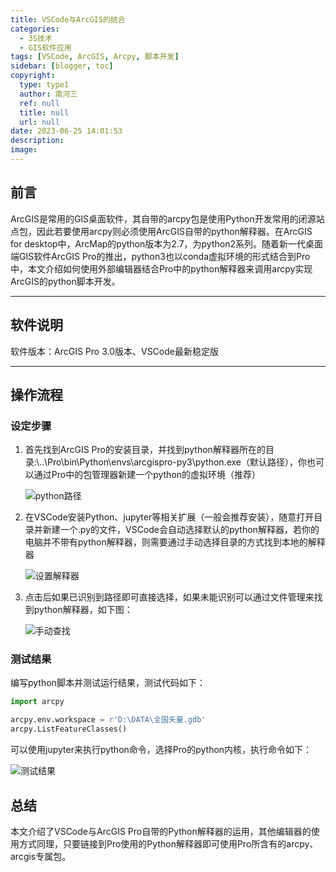 ```yaml
---
title: VSCode与ArcGIS的结合
categories: 
  - 3S技术
  - GIS软件应用
tags: [VSCode, ArcGIS, Arcpy, 脚本开发]
sidebar: [blogger, toc]
copyright:
  type: type1
  author: 南河三
  ref: null
  title: null
  url: null
date: 2023-06-25 14:01:53
description:
image:
---
```




## 前言

ArcGIS是常用的GIS桌面软件，其自带的arcpy包是使用Python开发常用的闭源站点包，因此若要使用arcpy则必须使用ArcGIS自带的python解释器。在ArcGIS for desktop中，ArcMap的python版本为2.7，为python2系列。随着新一代桌面端GIS软件ArcGIS Pro的推出，python3也以conda虚拟环境的形式结合到Pro中，本文介绍如何使用外部编辑器结合Pro中的python解释器来调用arcpy实现ArcGIS的python脚本开发。

---

## 软件说明

软件版本：ArcGIS Pro 3.0版本、VSCode最新稳定版

---

## 操作流程

### 设定步骤

1. 首先找到ArcGIS Pro的安装目录，并找到python解释器所在的目录:\\..\Pro\bin\Python\envs\arcgispro-py3\python.exe（默认路径），你也可以通过Pro中的包管理器新建一个python的虚拟环境（推荐）

   ![python路径](https://pic.imgdb.cn/item/64cb8a2a1ddac507cc0aaa55.png)

2. 在VSCode安装Python、jupyter等相关扩展（一般会推荐安装），随意打开目录并新建一个.py的文件，VSCode会自动选择默认的python解释器，若你的电脑并不带有python解释器，则需要通过手动选择目录的方式找到本地的解释器

   ![设置解释器](https://pic.imgdb.cn/item/64cb8a2b1ddac507cc0aaace.png)

3. 点击后如果已识别到路径即可直接选择，如果未能识别可以通过文件管理来找到python解释器，如下图：

   ![手动查找](https://pic.imgdb.cn/item/64cb8a2b1ddac507cc0aabe1.png)

### 测试结果

编写python脚本并测试运行结果，测试代码如下：

```python
import arcpy

arcpy.env.workspace = r'D:\DATA\全国矢量.gdb'
arcpy.ListFeatureClasses()
```

可以使用jupyter来执行python命令，选择Pro的python内核，执行命令如下：

![测试结果](https://pic.imgdb.cn/item/64cb8a2b1ddac507cc0aac57.png)

## 总结

本文介绍了VSCode与ArcGIS Pro自带的Python解释器的运用，其他编辑器的使用方式同理，只要链接到Pro使用的Python解释器即可使用Pro所含有的arcpy、arcgis专属包。

